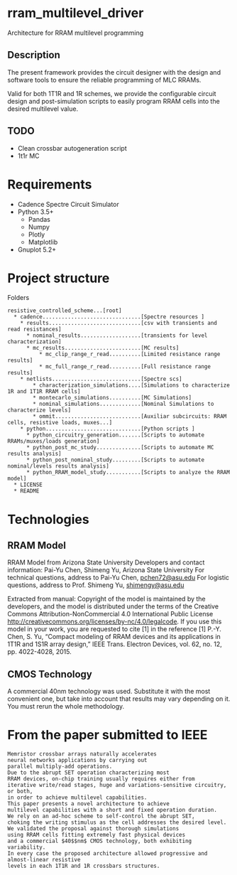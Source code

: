 # rram_multilevel_driver
Architecture for RRAM multilevel programming

## Description
The present framework provides the circuit designer with the design
and software tools to ensure the reliable programming of MLC RRAMs.

Valid for both 1T1R and 1R schemes, we provide the configurable
circuit design and post-simulation scripts to easily program RRAM cells into the desired multilevel value.

## TODO
* Clean crossbar autogeneration script
* 1t1r MC

# Requirements
* Cadence Spectre Circuit Simulator
* Python 3.5+
	* Pandas
	* Numpy
	* Plotly
	* Matplotlib
* Gnuplot 5.2+

# Project structure

Folders
```
resistive_controlled_scheme...[root]
  * cadence...............................[Spectre resources ]
    * results.............................[csv with transients and read resistances]
      * nominal_results...................[transients for level characterization]
      * mc_results........................[MC results]
          * mc_clip_range_r_read..........[Limited resistance range results]
          * mc_full_range_r_read..........[Full resistance range results]
    * netlists............................[Spectre scs]
        * characterization_simulations....[Simulations to characterize 1R and 1T1R RRAM cells]
        * montecarlo_simulations..........[MC Simulations]
        * nominal_simulations.............[Nominal Simulations to characterize levels]
        * ommit...........................[Auxiliar subcircuits: RRAM cells, resistive loads, muxes...]
    * python..............................[Python scripts ]
      * python_circuitry_generation.......[Scripts to automate RRAMs/muxes/loads generation]
      * python_post_mc_study..............[Scripts to automate MC results analysis]
      * python_post_nominal_study.........[Scripts to automate nominal/levels results analysis]
      * python_RRAM_model_study...........[Scripts to analyze the RRAM model]
  * LICENSE
  * README
```

# Technologies

## RRAM Model
RRAM Model from Arizona State University
Developers and contact information:
Pai-Yu Chen, Shimeng Yu, Arizona State University
For technical questions, address to Pai-Yu Chen, pchen72@asu.edu
For logistic questions, address to Prof. Shimeng Yu, shimengy@asu.edu

Extracted from manual:
Copyright of the model is maintained by the developers, and the model is distributed under the
terms of the Creative Commons Attribution-NonCommercial 4.0 International Public License
http://creativecommons.org/licenses/by-nc/4.0/legalcode. If you use this model in your work, you are
requested to cite [1] in the reference
[1] P.-Y. Chen, S. Yu, “Compact modeling of RRAM devices and its applications in 1T1R and 1S1R
array design,” IEEE Trans. Electron Devices, vol. 62, no. 12, pp. 4022-4028, 2015.

## CMOS Technology
A commercial 40nm technology was used.
Substitute it with the most convenient one, but take into account that
results may vary depending on it. You must rerun the whole methodology.

# From the paper submitted to IEEE

	Memristor crossbar arrays naturally accelerates
	neural networks applications by carrying out
	parallel multiply-add operations.
	Due to the abrupt SET operation characterizing most
	RRAM devices, on-chip training usually requires either from
	iterative write/read stages, huge and variations-sensitive circuitry, or both,
	in order to achieve multilevel capabilities.
	This paper presents a novel architecture to achieve
	multilevel capabilities with a short and fixed operation duration.
	We rely on an ad-hoc scheme to self-control the abrupt SET,
	choking the writing stimulus as the cell addresses the desired level.
	We validated the proposal against thorough simulations
	using RRAM cells fitting extremely fast physical devices
	and a commercial $40$$nm$ CMOS technology, both exhibiting variability.
	In every case the proposed architecture allowed progressive and almost-linear resistive
	levels in each 1T1R and 1R crossbars structures.
